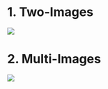 # 1. Two-Images
![](Two-images/sources/SIFT_Time.png)
# 2. Multi-Images
![](Multi-images/result/result.jpg)
